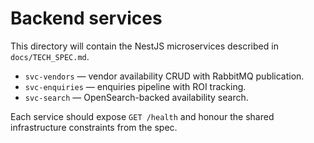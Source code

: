 # Backend services

This directory will contain the NestJS microservices described in `docs/TECH_SPEC.md`.

- `svc-vendors` — vendor availability CRUD with RabbitMQ publication.
- `svc-enquiries` — enquiries pipeline with ROI tracking.
- `svc-search` — OpenSearch-backed availability search.

Each service should expose `GET /health` and honour the shared infrastructure constraints from the spec.
